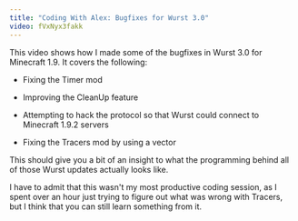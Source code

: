 ```yaml
---
title: "Coding With Alex: Bugfixes for Wurst 3.0"
video: fVxNyx3fakk
---
```

This video shows how I made some of the bugfixes in Wurst 3.0 for Minecraft 1.9. It covers the following:

- Fixing the Timer mod

- Improving the CleanUp feature

- Attempting to hack the protocol so that Wurst could connect to Minecraft 1.9.2 servers

- Fixing the Tracers mod by using a vector

This should give you a bit of an insight to what the programming behind all of those Wurst updates actually looks like.

I have to admit that this wasn't my most productive coding session, as I spent over an hour just trying to figure out what was wrong with Tracers, but I think that you can still learn something from it.

